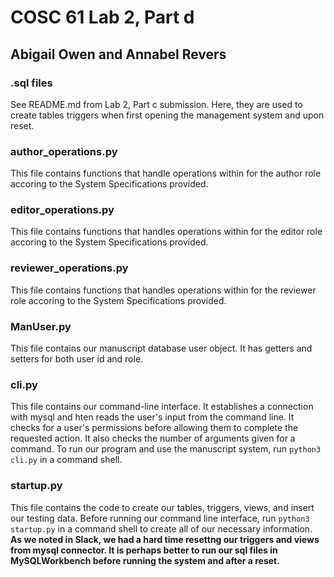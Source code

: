 # COSC 61 Lab 2, Part d
## Abigail Owen and Annabel Revers

### .sql files
See README.md from Lab 2, Part c submission. Here, they are used to create tables triggers when first opening the management system and upon reset.

### author_operations.py
This file contains functions that handle operations within for the author role accoring to the System Specifications provided.

### editor_operations.py
This file contains functions that handles operations within for the editor role accoring to the System Specifications provided.

### reviewer_operations.py
This file contains functions that handles operations within for the reviewer role accoring to the System Specifications provided.

### ManUser.py
This file contains our manuscript database user object. It has getters and setters for both user id and role.

### cli.py
This file contains our command-line interface. It establishes a connection with mysql and hten reads the user's input from the command line. It checks for a user's permissions before allowing them to complete the requested action. It also checks the number of arguments given for a command. To run our program and use the manuscript system, run `python3 cli.py` in a command shell. 

### startup.py
This file contains the code to create our tables, triggers, views, and insert our testing data. Before running our command line interface, run `python3 startup.py` in a command shell to create all of our necessary information. **As we noted in Slack, we had a hard time resettng our triggers and views from mysql connector. It is perhaps better to run our sql files in MySQLWorkbench before running the system and after a reset.**






